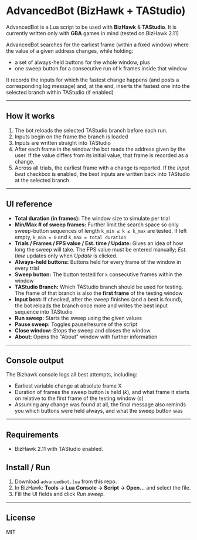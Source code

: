 # AdvancedBot (BizHawk + TAStudio)

AdvancedBot is a Lua script to be used with **BizHawk** & **TAStudio**. It is currently written only with **GBA** games in mind (tested on BizHawk 2.11)

AdvancedBot searches for the earliest frame (within a fixed window) where the value of a given address changes, while holding:
- a set of always-held buttons for the whole window, plus
- one sweep button for a consecutive run of k frames inside that window

It records the inputs for which the fastest change happens (and posts a corresponding log message) and, at the end, inserts the fastest one into the selected branch within TAStudio (if enabled)

---

## How it works
1. The bot reloads the selected TAStudio branch before each run.
2. Inputs begin on the frame the branch is loaded
3. Inputs are written straight into TAStudio
4. After each frame in the window the bot reads the address given by the user. If the value differs from its initial value, that frame is recorded as a change.  
5. Across all trials, the earliest frame with a change is reported. If the *Input best* checkbox is enabled, the best inputs are written back into TAStudio at the selected branch

---

## UI reference
- **Total duration (in frames):** The window size to simulate per trial
- **Min/Max # of sweep frames:** Further limit the search space so only sweep-button sequences of length `k_min ≤ k ≤ k_max` are tested. If left empty, `k_min = 0` and `k_max = total duration`
- **Trials / Frames / FPS value / Est. time / Update:** Gives an idea of how long the sweep will take. The FPS value must be entered manually; *Est. time* updates only when *Update* is clicked.  
- **Always-held buttons:** Buttons held for every frame of the window in every trial
- **Sweep button:** The button tested for `k` consecutive frames within the window
- **TAStudio Branch:** Which TAStudio branch should be used for testing. The frame of that branch is also the **first frame** of the testing window
- **Input best:** If checked, after the sweep finishes (and a best is found), the bot reloads the branch once more and writes the best input sequence into TAStudio
- **Run sweep:** Starts the sweep using the given values
- **Pause sweep:** Toggles pause/resume of the script
- **Close window:** Stops the sweep and closes the window
- **About:** Opens the "About" window with further information

---

## Console output
The Bizhawk console logs all best attempts, including:
- Earliest variable change at absolute frame X
- Duration of frames the sweep button is held (*k*), and what frame it starts on relative to the first frame of the testing window (*s*)
- Assuming any change was found at all, the final message also reminds you which buttons were held always, and what the sweep button was

---

## Requirements
- BizHawk 2.11 with TAStudio enabled.

## Install / Run
1. Download `advancedbot.lua` from this repo.  
2. In BizHawk: **Tools → Lua Console → Script → Open…** and select the file.  
3. Fill the UI fields and click *Run sweep*.

---

## License
MIT
